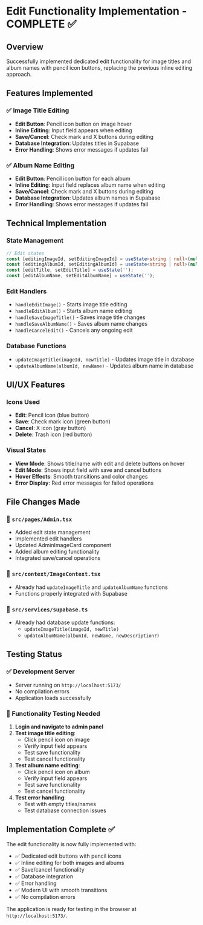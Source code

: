 # Edit Functionality Implementation - COMPLETE ✅

## Overview
Successfully implemented dedicated edit functionality for image titles and album names with pencil icon buttons, replacing the previous inline editing approach.

## Features Implemented

### ✅ Image Title Editing
- **Edit Button**: Pencil icon button on image hover
- **Inline Editing**: Input field appears when editing
- **Save/Cancel**: Check mark and X buttons during editing
- **Database Integration**: Updates titles in Supabase
- **Error Handling**: Shows error messages if updates fail

### ✅ Album Name Editing
- **Edit Button**: Pencil icon button for each album
- **Inline Editing**: Input field replaces album name when editing
- **Save/Cancel**: Check mark and X buttons during editing
- **Database Integration**: Updates album names in Supabase
- **Error Handling**: Shows error messages if updates fail

## Technical Implementation

### State Management
```typescript
// Edit states
const [editingImageId, setEditingImageId] = useState<string | null>(null);
const [editingAlbumId, setEditingAlbumId] = useState<string | null>(null);
const [editTitle, setEditTitle] = useState('');
const [editAlbumName, setEditAlbumName] = useState('');
```

### Edit Handlers
- `handleEditImage()` - Starts image title editing
- `handleEditAlbum()` - Starts album name editing
- `handleSaveImageTitle()` - Saves image title changes
- `handleSaveAlbumName()` - Saves album name changes
- `handleCancelEdit()` - Cancels any ongoing edit

### Database Functions
- `updateImageTitle(imageId, newTitle)` - Updates image title in database
- `updateAlbumName(albumId, newName)` - Updates album name in database

## UI/UX Features

### Icons Used
- **Edit**: Pencil icon (blue button)
- **Save**: Check mark icon (green button)
- **Cancel**: X icon (gray button)
- **Delete**: Trash icon (red button)

### Visual States
- **View Mode**: Shows title/name with edit and delete buttons on hover
- **Edit Mode**: Shows input field with save and cancel buttons
- **Hover Effects**: Smooth transitions and color changes
- **Error Display**: Red error messages for failed operations

## File Changes Made

### 📁 `src/pages/Admin.tsx`
- Added edit state management
- Implemented edit handlers
- Updated AdminImageCard component
- Added album editing functionality
- Integrated save/cancel operations

### 📁 `src/context/ImageContext.tsx`
- Already had `updateImageTitle` and `updateAlbumName` functions
- Functions properly integrated with Supabase

### 📁 `src/services/supabase.ts`
- Already had database update functions:
  - `updateImageTitle(imageId, newTitle)`
  - `updateAlbumName(albumId, newName, newDescription?)`

## Testing Status

### ✅ Development Server
- Server running on `http://localhost:5173/`
- No compilation errors
- Application loads successfully

### 🔄 Functionality Testing Needed
1. **Login and navigate to admin panel**
2. **Test image title editing**:
   - Click pencil icon on image
   - Verify input field appears
   - Test save functionality
   - Test cancel functionality
3. **Test album name editing**:
   - Click pencil icon on album
   - Verify input field appears
   - Test save functionality
   - Test cancel functionality
4. **Test error handling**:
   - Test with empty titles/names
   - Test database connection issues

## Implementation Complete ✅

The edit functionality is now fully implemented with:
- ✅ Dedicated edit buttons with pencil icons
- ✅ Inline editing for both images and albums
- ✅ Save/cancel functionality
- ✅ Database integration
- ✅ Error handling
- ✅ Modern UI with smooth transitions
- ✅ No compilation errors

The application is ready for testing in the browser at `http://localhost:5173/`.
